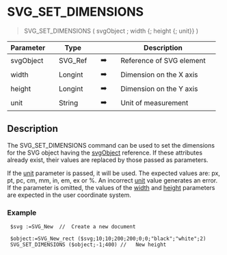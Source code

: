 <!-- SVG_SET_DIMENSIONS ( objectID ; width ; height ; unit )
 -> objectID (Text)
 -> width (Real)
 -> height (Real)
 -> unit (Text)-->
# SVG_SET_DIMENSIONS

> SVG_SET_DIMENSIONS ( svgObject ; width {; height {; unit}} )

| Parameter |     | Type |     |     |     | Description |     |
| --- | --- | --- | --- | --- | --- | --- | --- |
| svgObject |     | SVG_Ref |     | ➡️ |     | Reference of SVG element |     |
| width |     | Longint |     | ➡️ |     | Dimension on the X axis |     |
| height |     | Longint |     | ➡️ |     | Dimension on the Y axis |     |
| unit |     | String |     | ➡️ |     | Unit of measurement |     |

## Description

The SVG_SET_DIMENSIONS command can be used to set the dimensions for the SVG object having the [svgObject](# "Reference of SVG element") reference. If these attributes already exist, their values are replaced by those passed as parameters.

If the [unit](# "Unit of measurement") parameter is passed, it will be used. The expected values are: px, pt, pc, cm, mm, in, em, ex or %. An incorrect [unit](# "Unit of measurement") value generates an error. If the parameter is omitted, the values of the [width](# "Dimension on the X axis") and [height](# "Dimension on the Y axis") parameters are expected in the user coordinate system.

### Example  

```4d
 $svg :=SVG_New  //  Create a new document 

 $object:=SVG_New_rect ($svg;10;10;200;200;0;0;"black";"white";2)  
 SVG_SET_DIMENSIONS ($object;-1;400) //   New height
```
